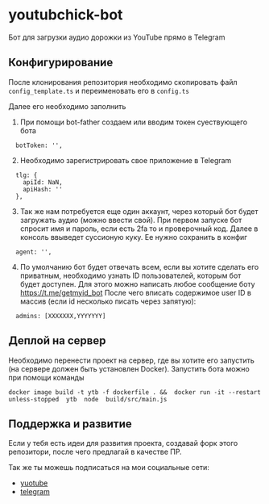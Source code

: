 # youtubchick-bot

Бот для загрузки аудио дорожки из YouTube прямо в Telegram

## Конфигурирование

После клонирования репозитория необходимо скопировать файл `config_template.ts` и переименовать его в `config.ts`

Далее его необходимо заполнить

1. При помощи bot-father создаем или вводим токен суествующего бота

```
  botToken: '',
```

2. Необходимо зарегистрировать свое приложение в Telegram

```
  tlg: {
    apiId: NaN,
    apiHash: ''
  },
```

3. Так же нам потребуется еще один аккаунт, через который бот будет загружать аудио (можно ввести свой).
   При первом запуске бот спросит имя и пароль, если есть 2fa то и проверочный код. Далее в консоль ввыведет суссионую куку. Ее нужно сохранить в конфиг

```
  agent: '',
```

4. По умолчанию бот будет отвечать всем, если вы хотите сделать его приватным, необходимо узнать ID пользователей, которым бот будет доступен. Для этого можно написать любое сообщение боту https://t.me/getmyid_bot
   После чего вписать содержимое user ID в массив (если id несколько писать через запятую):

```
  admins: [XXXXXXX,YYYYYYY]
```

## Деплой на сервер

Необходимо перенести проект на сервер, где вы хотите его запустить (на сервере должен быть установлен Docker). Запустить бота можно при помощи команды

```
docker image build -t ytb -f dockerfile . &&  docker run -it --restart unless-stopped  ytb  node  build/src/main.js
```

## Поддержка и развитие

Если у тебя есть идеи для развития проекта, создавай форк этого репозитори, после чего предлагай в качестве ПР.

Так же ты можешь подписаться на мои социальные сети:

- [yuotube](https://www.youtube.com/channel/UCmGxW0J_DDS3QzPktir5TKw)
- [telegram](https://t.me/alx_four)
